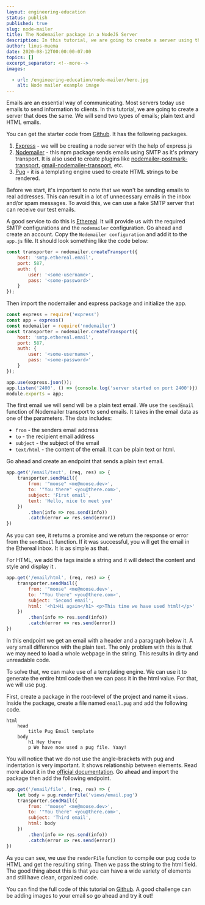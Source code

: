 ```yaml
---
layout: engineering-education
status: publish
published: true
slug: node-mailer
title: The Nodemailer package in a NodeJS Server
description: In this tutorial, we are going to create a server using the Nodemailer package in a NodeJS Server. We will send two types of emails; plain text and HTML emails - we will be creating a node server with the help of express.js.
author: linus-muema
date: 2020-08-12T00:00:00-07:00
topics: []
excerpt_separator: <!--more-->
images:

  - url: /engineering-education/node-mailer/hero.jpg
    alt: Node mailer example image
---
```

Emails are an essential way of communicating. Most servers today use emails to send information to clients. In this tutorial, we are going to create a server that does the same. We will send two types of emails; plain text and HTML emails.

<!--more-->
You can get the starter code from [Github](https://github.com/LinusMuema/node-mailer/tree/starter). It has the following packages.

1. [Express](https://expressjs.com/) - we will be creating a node server with the help of express.js
2. [Nodemailer](https://nodemailer.com/about/) - this npm package  sends emails using SMTP as it's primary transport. It is also used to create plugins like [nodemailer-postmark-transport](https://www.npmjs.com/package/nodemailer-postmark-transport), [gmail-nodemailer-transport](https://www.npmjs.com/package/gmail-nodemailer-transport), etc.
3. [Pug](https://pugjs.org/) - it is a templating engine used to create HTML strings to be rendered.

Before we start, it's important to note that we won't be sending emails to real addresses. This can result in a lot of unnecessary emails in the inbox and/or spam messages. To avoid this, we can use a fake SMTP server that can receive our test emails.

A good service to do this is [Ethereal](https://ethereal.email/). It will provide us with the required SMTP configurations and the `nodemailer` configuration. Go ahead and create an account. Copy the `Nodemailer configuration` and add it to the `app.js` file. It should look something like the code below:

```JavaScript
const transporter = nodemailer.createTransport({
    host: 'smtp.ethereal.email',
    port: 587,
    auth: {
        user: '<some-username>',
        pass: '<some-password>'
    }
});
```

Then import the nodemailer and express package and initialize the app.

```javascript
const express = require('express')
const app = express()
const nodemailer = require('nodemailer')
const transporter = nodemailer.createTransport({
    host: 'smtp.ethereal.email',
    port: 587,
    auth: {
        user: '<some-username>',
        pass: '<some-password>'
    }
});

app.use(express.json());
app.listen('2400', () => {console.log('server started on port 2400')})
module.exports = app;
```

The first email we will send will be a plain text email. We use the `sendEmail` function of Nodemailer transport to send emails. It takes in the email data as one of the parameters. The data includes:
* `from` - the senders email address
* `to` - the recipient email address
* `subject` - the subject of the email
* `text/html` - the content of the email. It can be plain text or html.

Go ahead and create an endpoint that sends a plain text email.

```JavaScript
app.get('/email/text', (req, res) => {
    transporter.sendMail({
        from: '"moose" <me@moose.dev>',
        to: '"You there" <you@there.com>',
        subject: 'First email',
        text: 'Hello, nice to meet you'
    })
        .then(info => res.send(info))
        .catch(error => res.send(error))
})
```

As you can see, it returns a promise and we return the response or error from the `sendEmail` function. If it was successful, you will get the email in the Ethereal inbox. It is as simple as that.

For HTML, we add the tags inside a string and it will detect the content and style and display it .

```JavaScript
app.get('/email/html', (req, res) => {
    transporter.sendMail({
        from: '"moose" <me@moose.dev>',
        to: '"You there" <you@there.com>',
        subject: 'Second email',
        html: '<h1>Hi again</h1> <p>This time we have used html!</p>'
    })
        .then(info => res.send(info))
        .catch(error => res.send(error))
})
```

In this endpoint we get an email with a header and a paragraph below it. A very small difference with the plain text. The only problem with this is that we may need to load a whole webpage in the string. This results in dirty and unreadable code.

To solve that, we can make use of a templating engine. We can use it to generate the entire html code then we can pass it in the html value. For that, we will use pug.

First, create a package in the root-level of the project and name it `views`. Inside the package, create a file named `email.pug` and add the following code.

```pug
html
    head
        title Pug Email template
    body
        h1 Hey there
        p We have now used a pug file. Yaay!
```

You will notice that we do not use the angle-brackets with pug and indentation is very important. It shows relationship between elements. Read more about it in the [official documentation](https://pugjs.org/api/getting-started.html). Go ahead and import the package then add the following endpoint.

```JavaScript
app.get('/email/file', (req, res) => {
    let body = pug.renderFile('views/email.pug')
    transporter.sendMail({
        from: '"moose" <me@moose.dev>',
        to: '"You there" <you@there.com>',
        subject: 'Third email',
        html: body
    })
        .then(info => res.send(info))
        .catch(error => res.send(error))
})
```

As you can see, we use the `renderFile` function to compile our pug code to HTML and get the resulting string. Then we pass the string to the html field. The good thing about this is that you can have a wide variety of elements and still have clean, organized code.

You can find the full code of this tutorial on [Github](https://github.com/LinusMuema/node-mailer). A good challenge can be adding images to your email so go ahead and try it out!
